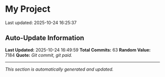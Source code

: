 # My Project


Last updated: 2025-10-24 16:25:37































































## Auto-Update Information

**Last Updated:** 2025-10-24 16:49:59
**Total Commits:** 63
**Random Value:** 7184
**Quote:** _Git commit, git paid._

---
_This section is automatically generated and updated._